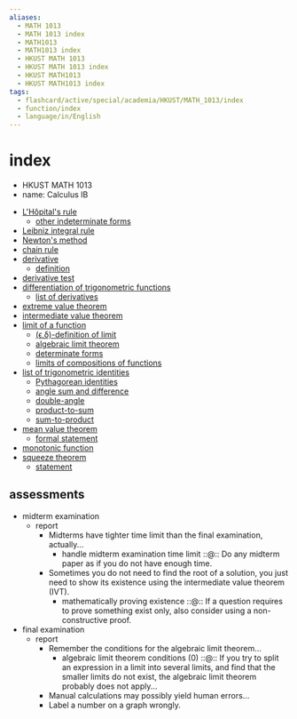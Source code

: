 ```yaml
---
aliases:
  - MATH 1013
  - MATH 1013 index
  - MATH1013
  - MATH1013 index
  - HKUST MATH 1013
  - HKUST MATH 1013 index
  - HKUST MATH1013
  - HKUST MATH1013 index
tags:
  - flashcard/active/special/academia/HKUST/MATH_1013/index
  - function/index
  - language/in/English
---
```


# index

- HKUST MATH 1013
- name: Calculus IB

<!-- list separator -->

- [L'Hôpital's rule](../../../../general/L'Hôpital's%20rule.md)
  - [other indeterminate forms](../../../../general/L'Hôpital's%20rule.md#other%20indeterminate%20forms)
- [Leibniz integral rule](../../../../general/Leibniz%20integral%20rule.md)
- [Newton's method](../../../../general/Newton's%20method.md)
- [chain rule](../../../../general/chain%20rule.md)
- [derivative](../../../../general/derivative.md)
  - [definition](../../../../general/derivative.md#definition)
- [derivative test](../../../../general/derivative%20test.md)
- [differentiation of trigonometric functions](../../../../general/differentiation%20of%20trigonometric%20functions.md)
  - [list of derivatives](../../../../general/differentiation%20of%20trigonometric%20functions.md#list%20of%20derivatives)
- [extreme value theorem](../../../../general/extreme%20value%20theorem.md)
- [intermediate value theorem](../../../../general/intermediate%20value%20theorem.md)
- [limit of a function](../../../../general/limit%20of%20a%20function.md)
  - [(ϵ,δ)-definition of limit](../../../../general/limit%20of%20a%20function.md#(ϵ,δ)-definition%20of%20limit)
  - [algebraic limit theorem](../../../../general/limit%20of%20a%20function.md#algebraic%20limit%20theorem)
  - [determinate forms](../../../../general/limit%20of%20a%20function.md#determinate%20forms)
  - [limits of compositions of functions](../../../../general/limit%20of%20a%20function.md#limits%20of%20compositions%20of%20functions)
- [list of trigonometric identities](../../../../general/list%20of%20trigonometric%20identities.md)
  - [Pythagorean identities](../../../../general/list%20of%20trigonometric%20identities.md#Pythagorean%20identities)
  - [angle sum and difference](../../../../general/list%20of%20trigonometric%20identities.md#angle%20sum%20and%20difference)
  - [double-angle](../../../../general/list%20of%20trigonometric%20identities.md#double-angle)
  - [product-to-sum](../../../../general/list%20of%20trigonometric%20identities.md#product-to-sum)
  - [sum-to-product](../../../../general/list%20of%20trigonometric%20identities.md#sum-to-product)
- [mean value theorem](../../../../general/mean%20value%20theorem.md)
  - [formal statement](../../../../general/mean%20value%20theorem.md#formal%20statement)
- [monotonic function](../../../../general/monotonic%20function.md)
- [squeeze theorem](../../../../general/squeeze%20theorem.md)
  - [statement](../../../../general/squeeze%20theorem.md#statement)

## assessments

- midterm examination
  - report
    - Midterms have tighter time limit than the final examination, actually...
      - handle midterm examination time limit ::@:: Do any midterm paper as if you do not have enough time. <!--SR:!2025-01-23,57,310!2025-01-30,61,310-->
    - Sometimes you do not need to find the root of a solution, you just need to show its existence using the intermediate value theorem (IVT).
      - mathematically proving existence ::@:: If a question requires to prove something exist only, also consider using a non-constructive proof. <!--SR:!2025-01-24,58,310!2025-01-26,59,310-->
- final examination
  - report
    - Remember the conditions for the algebraic limit theorem...
      - algebraic limit theorem conditions (0) ::@:: If you try to split an expression in a limit into several limits, and find that the smaller limits do not exist, the algebraic limit theorem probably does not apply... <!--SR:!2025-01-28,61,310!2025-02-05,67,310-->
    - Manual calculations may possibly yield human errors...
    - Label a number on a graph wrongly.
